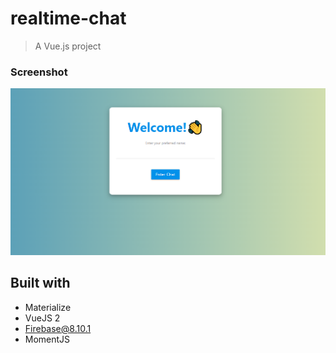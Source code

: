 # realtime-chat

> A Vue.js project 

### Screenshot
![](screenshot.png)

## Built with
- Materialize
- VueJS 2
- Firebase@8.10.1
- MomentJS
